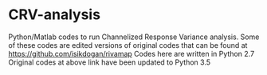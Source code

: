 # CRV-analysis
Python/Matlab codes to run Channelized Response Variance analysis. Some of these codes are edited versions of original codes that can be found at https://github.com/isikdogan/rivamap
Codes here are written in Python 2.7
Original codes at above link have been updated to Python 3.5 
